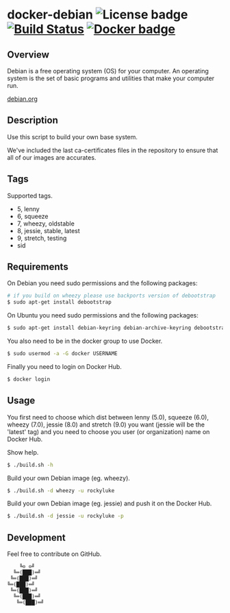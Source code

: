# docker-debian ![License badge][license-img] [![Build Status][build-img]][build-url] [![Docker badge][docker-img]][docker-url]

## Overview

Debian is a free operating system (OS) for your computer. An operating system is
the set of basic programs and utilities that make your computer run.

[debian.org](https://www.debian.org/)

## Description

Use this script to build your own base system.

We've included the  last ca-certificates files in the repository  to ensure that
all of our images are accurates.

## Tags

Supported tags.

- 5, lenny
- 6, squeeze
- 7, wheezy, oldstable
- 8, jessie, stable, latest
- 9, stretch, testing
- sid

## Requirements

On Debian you need sudo permissions and the following packages:

```bash
# if you build on wheezy please use backports version of debootstrap
$ sudo apt-get install debootstrap
```

On Ubuntu you need sudo permissions and the following packages:

```bash
$ sudo apt-get install debian-keyring debian-archive-keyring debootstrap
```

You also need to be in the docker group to use Docker.

```bash
$ sudo usermod -a -G docker USERNAME
```

Finally you need to login on Docker Hub.

```bash
$ docker login
```

## Usage

You first need  to choose which dist between lenny  (5.0), squeeze (6.0), wheezy
(7.0), jessie (8.0) and stretch (9.0) you want (jessie will be the 'latest' tag)
and you need to choose you user (or organization) name on Docker Hub.

Show help.

```bash
$ ./build.sh -h
```

Build your own Debian image (eg. wheezy).

```bash
$ ./build.sh -d wheezy -u rockyluke
```

Build your own Debian image (eg. jessie) and push it on the Docker Hub.

```bash
$ ./build.sh -d jessie -u rockyluke -p
```

## Development

Feel free to contribute on GitHub.

```
    ╚⊙ ⊙╝
  ╚═(███)═╝
 ╚═(███)═╝
╚═(███)═╝
 ╚═(███)═╝
  ╚═(███)═╝
   ╚═(███)═╝
```

[license-img]: https://img.shields.io/badge/license-ISC-blue.svg
[build-img]: https://travis-ci.org/rockyluke/docker-debian.svg?branch=master
[build-url]: https://travis-ci.org/rockyluke/docker-debian
[docker-img]: https://img.shields.io/docker/pulls/rockyluke/debian.svg
[docker-url]: https://registry.hub.docker.com/u/rockyluke/debian
